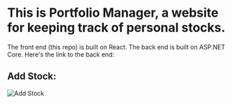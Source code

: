 # This is Portfolio Manager, a website for keeping track of personal stocks.

The front end (this repo) is built on React. The back end is built on ASP.NET Core. Here's the link to the back end:

## Add Stock:
![Add Stock](https://user-images.githubusercontent.com/32542547/73908333-f4453480-486e-11ea-912f-6689c9c8340e.png)



